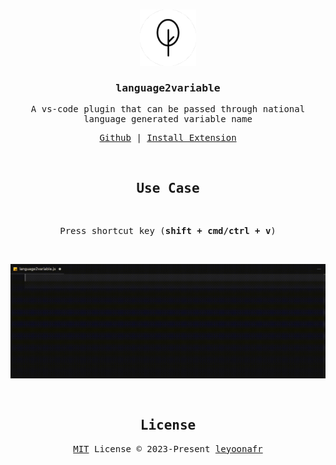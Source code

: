 <samp align="center">

<br />

<p>
  <img width="90" alt="logo" src="./public/icon.png"/> 
</p>
  
### language2variable
<p>
  A vs-code plugin that can be passed through national language generated variable name
</p>
  
<p>
  <a href="https://github.com/codeacme17/language2variable">Github</a> | 
  <a href="https://marketplace.visualstudio.com/items?itemName=leyoonafr.language2variable">Install Extension</a>
</p>
  
<br />
  
## Use Case
<br />
<p>
  Press shortcut key (<strong>shift + cmd/ctrl + v</strong>)  
</p>
<br />

<p>
  <img width="820" alt="logo" src="./public/screen-record.gif"/> 
</p>

<br />
  
## License
[MIT](./LICENSE) License © 2023-Present [leyoonafr](https://github.com/codeacme17)

</samp>
